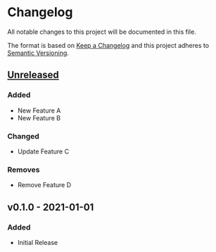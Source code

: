 # Changelog
All notable changes to this project will be documented in this file.

The format is based on [Keep a Changelog](http://keepachangelog.com/en/1.0.0/)
and this project adheres to [Semantic Versioning](http://semver.org/spec/v2.0.0.html).

## [Unreleased](https://github.com/org/repo/compare/v0.1.0...HEAD)

### Added
- New Feature A
- New Feature B

### Changed
- Update Feature C

### Removes
- Remove Feature D

## v0.1.0 - 2021-01-01

### Added
- Initial Release
